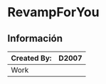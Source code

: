 # RevampForYou
## Información

|  Created By: | D2007 |
| ------------ | ------------ |
|  Work | |
